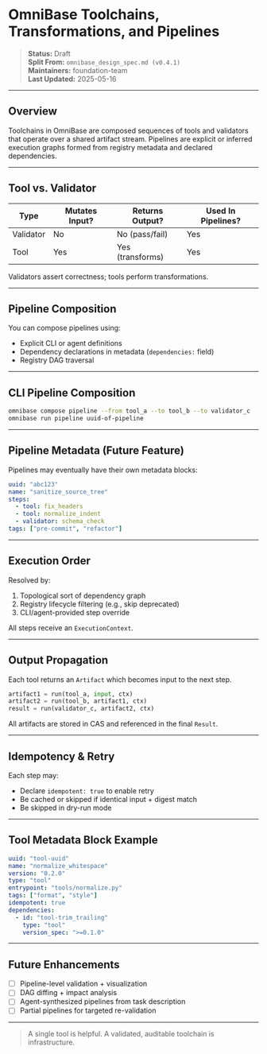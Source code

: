 # OmniBase Toolchains, Transformations, and Pipelines

> **Status:** Draft  
> **Split From:** `omnibase_design_spec.md (v0.4.1)`  
> **Maintainers:** foundation-team  
> **Last Updated:** 2025-05-16

---

## Overview

Toolchains in OmniBase are composed sequences of tools and validators that operate over a shared artifact stream. Pipelines are explicit or inferred execution graphs formed from registry metadata and declared dependencies.

---

## Tool vs. Validator

| Type      | Mutates Input? | Returns Output? | Used In Pipelines? |
|-----------|----------------|------------------|---------------------|
| Validator | No             | No (pass/fail)   | Yes                 |
| Tool      | Yes            | Yes (transforms) | Yes                 |

Validators assert correctness; tools perform transformations.

---

## Pipeline Composition

You can compose pipelines using:

- Explicit CLI or agent definitions
- Dependency declarations in metadata (`dependencies:` field)
- Registry DAG traversal

---

## CLI Pipeline Composition

```bash
omnibase compose pipeline --from tool_a --to tool_b --to validator_c
omnibase run pipeline uuid-of-pipeline
```

---

## Pipeline Metadata (Future Feature)

Pipelines may eventually have their own metadata blocks:

```yaml
uuid: "abc123"
name: "sanitize_source_tree"
steps:
  - tool: fix_headers
  - tool: normalize_indent
  - validator: schema_check
tags: ["pre-commit", "refactor"]
```

---

## Execution Order

Resolved by:

1. Topological sort of dependency graph
2. Registry lifecycle filtering (e.g., skip deprecated)
3. CLI/agent-provided step override

All steps receive an `ExecutionContext`.

---

## Output Propagation

Each tool returns an `Artifact` which becomes input to the next step.

```python
artifact1 = run(tool_a, input, ctx)
artifact2 = run(tool_b, artifact1, ctx)
result = run(validator_c, artifact2, ctx)
```

All artifacts are stored in CAS and referenced in the final `Result`.

---

## Idempotency & Retry

Each step may:

- Declare `idempotent: true` to enable retry
- Be cached or skipped if identical input + digest match
- Be skipped in dry-run mode

---

## Tool Metadata Block Example

```yaml
uuid: "tool-uuid"
name: "normalize_whitespace"
version: "0.2.0"
type: "tool"
entrypoint: "tools/normalize.py"
tags: ["format", "style"]
idempotent: true
dependencies:
  - id: "tool-trim_trailing"
    type: "tool"
    version_spec: ">=0.1.0"
```

---

## Future Enhancements

- [ ] Pipeline-level validation + visualization
- [ ] DAG diffing + impact analysis
- [ ] Agent-synthesized pipelines from task description
- [ ] Partial pipelines for targeted re-validation

---

> A single tool is helpful. A validated, auditable toolchain is infrastructure.